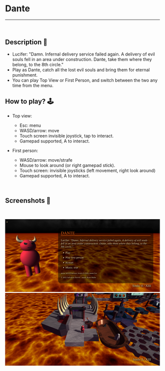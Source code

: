 # **Dante** 

---

<br>

## **Description 📃**
- Lucifer: "Damn. Infernal delivery service failed again. A delivery of evil souls fell in an area under construction. Dante, take them where they belong, to the 8th circle."
- Play as Dante, catch all the lost evil souls and bring them for eternal punishment.
- You can play Top View or First Person, and switch between the two any time from the menu.


## **How to play? 🕹️**
- Top view:
  - Esc: menu
  - WASD/arrow: move
  - Touch screen invisible joystick, tap to interact.
  - Gamepad supported, A to interact.

- First person:
  - WASD/arrow: move/strafe
  - Mouse to look around (or right gamepad stick).
  - Touch screen: invisible joysticks (left movement, right look around)
  - Gamepad supported, A to interact. 

<br>

## **Screenshots 📸**

<br>
 
![Preview 1](./images/preview1.png)
![Preview 2](./images/preview2.png)

